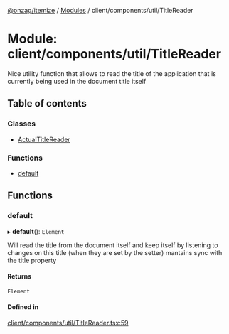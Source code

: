 [@onzag/itemize](../README.md) / [Modules](../modules.md) / client/components/util/TitleReader

# Module: client/components/util/TitleReader

Nice utility function that allows to read the title of the application
that is currently being used in the document title itself

## Table of contents

### Classes

- [ActualTitleReader](../classes/client_components_util_TitleReader.ActualTitleReader.md)

### Functions

- [default](client_components_util_TitleReader.md#default)

## Functions

### default

▸ **default**(): `Element`

Will read the title from the document itself and keep itself
by listening to changes on this title (when they are set by the setter)
mantains sync with the title property

#### Returns

`Element`

#### Defined in

[client/components/util/TitleReader.tsx:59](https://github.com/onzag/itemize/blob/73e0c39e/client/components/util/TitleReader.tsx#L59)
